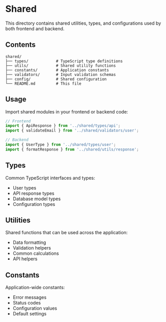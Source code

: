 # Shared

This directory contains shared utilities, types, and configurations used by both frontend and backend.

## Contents

```
shared/
├── types/            # TypeScript type definitions
├── utils/            # Shared utility functions
├── constants/        # Application constants
├── validators/       # Input validation schemas
├── config/           # Shared configuration
└── README.md         # This file
```

## Usage

Import shared modules in your frontend or backend code:

```javascript
// Frontend
import { ApiResponse } from '../shared/types/api';
import { validateEmail } from '../shared/validators/user';

// Backend
import { UserType } from '../shared/types/user';
import { formatResponse } from '../shared/utils/response';
```

## Types

Common TypeScript interfaces and types:
- User types
- API response types
- Database model types
- Configuration types

## Utilities

Shared functions that can be used across the application:
- Data formatting
- Validation helpers
- Common calculations
- API helpers

## Constants

Application-wide constants:
- Error messages
- Status codes
- Configuration values
- Default settings